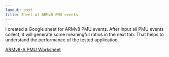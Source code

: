 ```yaml
---
layout: post
title: Sheet of ARMv8 PMU events
---
```


I created a Google sheet for ARMv8 PMU events. After input all PMU events collect, it will generate some meaningful ratios in the next tab. That helps to understand the performance of the tested application. 

[ARMv8-A PMU Worksheet](https://docs.google.com/spreadsheets/d/1vvCls006UOz_VdgnBP624E_FY63JKwwwdbzLB16a2Bc/edit?usp=sharing)
